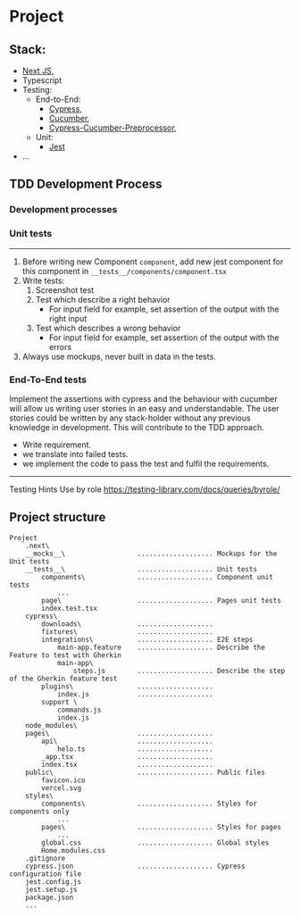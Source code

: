 # Project
## Stack:
* [Next JS](https://nextjs.org/docs),
* Typescript
* Testing: 
  * End-to-End:
    * [Cypress](https://docs.cypress.io/guides/getting-started/writing-your-first-test),
    * [Cucumber](https://cucumber.io/docs/guides/10-minute-tutorial/),
    * [Cypress-Cucumber-Preprocessor](https://www.npmjs.com/package/cypress-cucumber-preprocessor),
  * Unit:
    * [Jest](https://jestjs.io/docs/getting-started)
* ...

## TDD Development Process 

### Development processes 
### Unit tests

----
1. Before writing new Component `component`, add new jest component for this component in `__tests__/components/component.tsx`
2. Write tests:
   1. Screenshot test
   2. Test which describe a right behavior
      * For input field for example, set assertion of the output with the right input
   3. Test which describes a wrong behavior
       * For input field for example, set assertion of the output with the errors
3. Always use mockups, never built in data in the tests.

### End-To-End tests
Implement the assertions with cypress and the behaviour  with cucumber will allow us writing user stories in an easy and understandable.
The user stories could be written by any stack-holder without any previous knowledge in development.
This will contribute to the TDD approach.
* Write requirement.
* we translate into failed tests.
* we implement the code to pass the test and fulfil the requirements.

----

Testing Hints
Use by role 
https://testing-library.com/docs/queries/byrole/

## Project structure
```
Project 
    .next\                      
    __mocks__\                  ................... Mockups for the Unit tests 
    __tests__\                  ................... Unit tests
        components\             ................... Component unit tests
            ...
        page\                   ................... Pages unit tests 
        index.test.tsx
    cypress\                    
        downloads\              ...................
        fixtures\               ...................
        integrations\           ................... E2E steps
            main-app.feature    ................... Describe the Feature to test with Gherkin
            main-app\           
                steps.js        ................... Describe the step of the Gherkin feature test
        plugins\                ...................
            index.js            ...................
        support \               
            commands.js         
            index.js            
    node_modules\               
    pages\                      ...................
        api\                    ...................
            helo.ts             ...................
        _app.tsx                ...................
        index.tsx               ...................
    public\                     ................... Public files 
        favicon.ico             
        vercel.svg              
    styles\                     
        components\             ................... Styles for components only
            ...
        pages\                  ................... Styles for pages
            ...
        global.css              ................... Global styles
        Home.modules.css       
    .gitignore                  
    cypress.json                ................... Cypress configuration file 
    jest.config.js              
    jest.setup.js
    package.json
    ...
```
